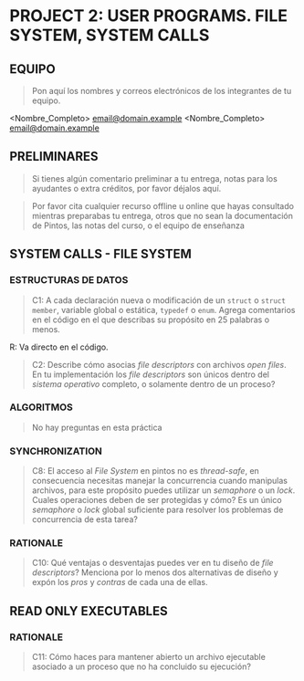 # PROJECT 2: USER PROGRAMS. FILE SYSTEM, SYSTEM CALLS

## EQUIPO
> Pon aquí los nombres y correos electrónicos de los integrantes de tu equipo.

<Nombre_Completo> <email@domain.example>
<Nombre_Completo> <email@domain.example>

##  PRELIMINARES
> Si tienes algún comentario preliminar a tu entrega, notas para los ayudantes o extra créditos, por favor déjalos aquí.

> Por favor cita cualquier recurso offline u online que hayas consultado mientras preparabas tu entrega, otros que no sean la documentación de Pintos, las notas del curso, o el equipo de enseñanza

## SYSTEM CALLS - FILE SYSTEM

### ESTRUCTURAS DE DATOS

> C1: A cada declaración nueva o modificación de un `struct` o `struct member`,
> variable global o estática, `typedef` o `enum`. Agrega comentarios en el código
> en el que describas su propósito en 25 palabras o menos.

R: Va directo en el código.

> C2: Describe cómo asocias _file descriptors_ con archivos _open files_. En tu 
> implementación los _file descriptors_ son únicos dentro del _sistema operativo_ 
> completo, o solamente dentro de un proceso?


### ALGORITMOS

> No hay preguntas en esta práctica

### SYNCHRONIZATION

> C8: El acceso al _File System_ en pintos no es _thread-safe_, en consecuencia necesitas
> manejar la concurrencia cuando manipulas archivos, para este propósito puedes utilizar un
> _semaphore_ o un _lock_. Cuales operaciones deben de ser protegidas y cómo? Es un único 
> _semaphore_ o _lock_ global suficiente para resolver los problemas de concurrencia de esta
> tarea?


### RATIONALE

> C10: Qué ventajas o desventajas puedes ver en tu diseño de _file descriptors_? Menciona por lo menos
> dos alternativas de diseño y expón los _pros_ y _contras_ de cada una de ellas.

## READ ONLY EXECUTABLES

### RATIONALE

> C11: Cómo haces para mantener abierto un archivo ejecutable asociado a un proceso que no ha concluido su ejecución?
